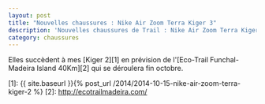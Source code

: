 ```yaml
---
layout: post
title: "Nouvelles chaussures : Nike Air Zoom Terra Kiger 3"
description: 'Nouvelles chaussures de Trail : Nike Air Zoom Terra Kiger 3'
category: chaussures
---
```


Elles succèdent à mes [Kiger 2][1] en prévision de l'[Eco-Trail Funchal-Madeira
Island 40Km][2] qui se déroulera fin octobre.


[1]: {{ site.baseurl }}{% post_url /2014/2014-10-15-nike-air-zoom-terra-kiger-2 %}
[2]: http://ecotrailmadeira.com/
